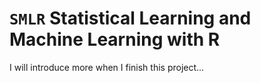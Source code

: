 # `SMLR` Statistical Learning and Machine Learning with R

I will introduce more when I finish this project...
